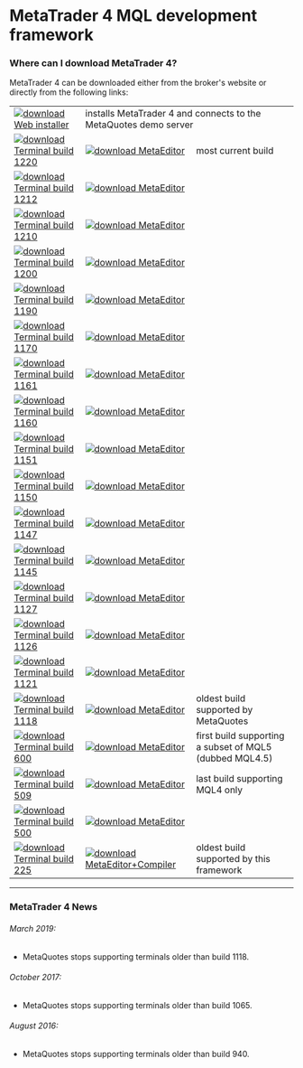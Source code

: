
# MetaTrader 4 MQL development framework


### Where can I download MetaTrader 4?
MetaTrader 4 can be downloaded either from the broker's website or directly from the following links:

<table>
<tr>
    <td>
        <a href="http://www.rosasurfer.com/.mt4/mt4setup.metaquotes.2018.10.16.exe"><img src="https://user-images.githubusercontent.com/12749283/57028778-a698fd00-6c48-11e9-89f1-0c4d669dbe1d.png" alt="download" border="0">
            Web installer
        </a>
    </td>
    <td colspan="2"> installs MetaTrader 4 and connects to the MetaQuotes demo server </td>
</tr>

<tr>
    <td>
        <a href="http://www.rosasurfer.com/.mt4/1220/terminal.exe"><img src="https://user-images.githubusercontent.com/12749283/57028778-a698fd00-6c48-11e9-89f1-0c4d669dbe1d.png" alt="download" border="0">
            Terminal build 1220
        </a>
    </td>
    <td>
        <a href="http://www.rosasurfer.com/.mt4/1220/metaeditor.exe"><img src="https://user-images.githubusercontent.com/12749283/57028778-a698fd00-6c48-11e9-89f1-0c4d669dbe1d.png" alt="download" border="0">
            MetaEditor
        </a>
    </td>
    <td> most current build </td>
</tr>

<tr>
    <td>
        <a href="http://www.rosasurfer.com/.mt4/1212/terminal.exe"><img src="https://user-images.githubusercontent.com/12749283/57028778-a698fd00-6c48-11e9-89f1-0c4d669dbe1d.png" alt="download" border="0">
            Terminal build 1212
        </a>
    </td>
    <td>
        <a href="http://www.rosasurfer.com/.mt4/1212/metaeditor.exe"><img src="https://user-images.githubusercontent.com/12749283/57028778-a698fd00-6c48-11e9-89f1-0c4d669dbe1d.png" alt="download" border="0">
            MetaEditor
        </a>
    </td>
    <td> </td>
</tr>

<tr>
    <td>
        <a href="http://www.rosasurfer.com/.mt4/1210/terminal.exe"><img src="https://user-images.githubusercontent.com/12749283/57028778-a698fd00-6c48-11e9-89f1-0c4d669dbe1d.png" alt="download" border="0">
            Terminal build 1210
        </a>
    </td>
    <td>
        <a href="http://www.rosasurfer.com/.mt4/1210/metaeditor.exe"><img src="https://user-images.githubusercontent.com/12749283/57028778-a698fd00-6c48-11e9-89f1-0c4d669dbe1d.png" alt="download" border="0">
            MetaEditor
        </a>
    </td>
    <td> </td>
</tr>

<tr>
    <td>
        <a href="http://www.rosasurfer.com/.mt4/1200/terminal.exe"><img src="https://user-images.githubusercontent.com/12749283/57028778-a698fd00-6c48-11e9-89f1-0c4d669dbe1d.png" alt="download" border="0">
            Terminal build 1200
        </a>
    </td>
    <td>
        <a href="http://www.rosasurfer.com/.mt4/1200/metaeditor.exe"><img src="https://user-images.githubusercontent.com/12749283/57028778-a698fd00-6c48-11e9-89f1-0c4d669dbe1d.png" alt="download" border="0">
            MetaEditor
        </a>
    </td>
    <td> </td>
</tr>

<tr>
    <td>
        <a href="http://www.rosasurfer.com/.mt4/1190/terminal.exe"><img src="https://user-images.githubusercontent.com/12749283/57028778-a698fd00-6c48-11e9-89f1-0c4d669dbe1d.png" alt="download" border="0">
            Terminal build 1190
        </a>
    </td>
    <td>
        <a href="http://www.rosasurfer.com/.mt4/1190/metaeditor.exe"><img src="https://user-images.githubusercontent.com/12749283/57028778-a698fd00-6c48-11e9-89f1-0c4d669dbe1d.png" alt="download" border="0">
            MetaEditor
        </a>
    </td>
    <td> </td>
</tr>

<tr>
    <td>
        <a href="http://www.rosasurfer.com/.mt4/1170/terminal.exe"><img src="https://user-images.githubusercontent.com/12749283/57028778-a698fd00-6c48-11e9-89f1-0c4d669dbe1d.png" alt="download" border="0">
            Terminal build 1170
        </a>
    </td>
    <td>
        <a href="http://www.rosasurfer.com/.mt4/1170/metaeditor.exe"><img src="https://user-images.githubusercontent.com/12749283/57028778-a698fd00-6c48-11e9-89f1-0c4d669dbe1d.png" alt="download" border="0">
            MetaEditor
        </a>
    </td>
    <td> </td>
</tr>

<tr>
    <td>
        <a href="http://www.rosasurfer.com/.mt4/1161/terminal.exe"><img src="https://user-images.githubusercontent.com/12749283/57028778-a698fd00-6c48-11e9-89f1-0c4d669dbe1d.png" alt="download" border="0">
            Terminal build 1161
        </a>
    </td>
    <td>
        <a href="http://www.rosasurfer.com/.mt4/1161/metaeditor.exe"><img src="https://user-images.githubusercontent.com/12749283/57028778-a698fd00-6c48-11e9-89f1-0c4d669dbe1d.png" alt="download" border="0">
            MetaEditor
        </a>
    </td>
    <td> </td>
</tr>

<tr>
    <td>
        <a href="http://www.rosasurfer.com/.mt4/1160/terminal.exe"><img src="https://user-images.githubusercontent.com/12749283/57028778-a698fd00-6c48-11e9-89f1-0c4d669dbe1d.png" alt="download" border="0">
            Terminal build 1160
        </a>
    </td>
    <td>
        <a href="http://www.rosasurfer.com/.mt4/1160/metaeditor.exe"><img src="https://user-images.githubusercontent.com/12749283/57028778-a698fd00-6c48-11e9-89f1-0c4d669dbe1d.png" alt="download" border="0">
            MetaEditor
        </a>
    </td>
    <td> </td>
</tr>

<tr>
    <td>
        <a href="http://www.rosasurfer.com/.mt4/1151/terminal.exe"><img src="https://user-images.githubusercontent.com/12749283/57028778-a698fd00-6c48-11e9-89f1-0c4d669dbe1d.png" alt="download" border="0">
            Terminal build 1151
        </a>
    </td>
    <td>
        <a href="http://www.rosasurfer.com/.mt4/1151/metaeditor.exe"><img src="https://user-images.githubusercontent.com/12749283/57028778-a698fd00-6c48-11e9-89f1-0c4d669dbe1d.png" alt="download" border="0">
            MetaEditor
        </a>
    </td>
    <td> </td>
</tr>

<tr>
    <td>
        <a href="http://www.rosasurfer.com/.mt4/1150/terminal.exe"><img src="https://user-images.githubusercontent.com/12749283/57028778-a698fd00-6c48-11e9-89f1-0c4d669dbe1d.png" alt="download" border="0">
            Terminal build 1150
        </a>
    </td>
    <td>
        <a href="http://www.rosasurfer.com/.mt4/1150/metaeditor.exe"><img src="https://user-images.githubusercontent.com/12749283/57028778-a698fd00-6c48-11e9-89f1-0c4d669dbe1d.png" alt="download" border="0">
            MetaEditor
        </a>
    </td>
    <td> </td>
</tr>

<tr>
    <td>
        <a href="http://www.rosasurfer.com/.mt4/1147/terminal.exe"><img src="https://user-images.githubusercontent.com/12749283/57028778-a698fd00-6c48-11e9-89f1-0c4d669dbe1d.png" alt="download" border="0">
            Terminal build 1147
        </a>
    </td>
    <td>
        <a href="http://www.rosasurfer.com/.mt4/1147/metaeditor.exe"><img src="https://user-images.githubusercontent.com/12749283/57028778-a698fd00-6c48-11e9-89f1-0c4d669dbe1d.png" alt="download" border="0">
            MetaEditor
        </a>
    </td>
    <td> </td>
</tr>

<tr>
    <td>
        <a href="http://www.rosasurfer.com/.mt4/1145/terminal.exe"><img src="https://user-images.githubusercontent.com/12749283/57028778-a698fd00-6c48-11e9-89f1-0c4d669dbe1d.png" alt="download" border="0">
            Terminal build 1145
        </a>
    </td>
    <td>
        <a href="http://www.rosasurfer.com/.mt4/1145/metaeditor.exe"><img src="https://user-images.githubusercontent.com/12749283/57028778-a698fd00-6c48-11e9-89f1-0c4d669dbe1d.png" alt="download" border="0">
            MetaEditor
        </a>
    </td>
    <td> </td>
</tr>

<tr>
    <td>
        <a href="http://www.rosasurfer.com/.mt4/1127/terminal.exe"><img src="https://user-images.githubusercontent.com/12749283/57028778-a698fd00-6c48-11e9-89f1-0c4d669dbe1d.png" alt="download" border="0">
            Terminal build 1127
        </a>
    </td>
    <td>
        <a href="http://www.rosasurfer.com/.mt4/1127/metaeditor.exe"><img src="https://user-images.githubusercontent.com/12749283/57028778-a698fd00-6c48-11e9-89f1-0c4d669dbe1d.png" alt="download" border="0">
            MetaEditor
        </a>
    </td>
    <td> </td>
</tr>

<tr>
    <td>
        <a href="http://www.rosasurfer.com/.mt4/1126/terminal.exe"><img src="https://user-images.githubusercontent.com/12749283/57028778-a698fd00-6c48-11e9-89f1-0c4d669dbe1d.png" alt="download" border="0">
            Terminal build 1126
        </a>
    </td>
    <td>
        <a href="http://www.rosasurfer.com/.mt4/1126/metaeditor.exe"><img src="https://user-images.githubusercontent.com/12749283/57028778-a698fd00-6c48-11e9-89f1-0c4d669dbe1d.png" alt="download" border="0">
            MetaEditor
        </a>
    </td>
    <td> </td>
</tr>

<tr>
    <td>
        <a href="http://www.rosasurfer.com/.mt4/1121/terminal.exe"><img src="https://user-images.githubusercontent.com/12749283/57028778-a698fd00-6c48-11e9-89f1-0c4d669dbe1d.png" alt="download" border="0">
            Terminal build 1121
        </a>
    </td>
    <td>
        <a href="http://www.rosasurfer.com/.mt4/1121/metaeditor.exe"><img src="https://user-images.githubusercontent.com/12749283/57028778-a698fd00-6c48-11e9-89f1-0c4d669dbe1d.png" alt="download" border="0">
            MetaEditor
        </a>
    </td>
    <td> </td>
</tr>

<tr>
    <td>
        <a href="http://www.rosasurfer.com/.mt4/1118/terminal.exe"><img src="https://user-images.githubusercontent.com/12749283/57028778-a698fd00-6c48-11e9-89f1-0c4d669dbe1d.png" alt="download" border="0">
            Terminal build 1118
        </a>
    </td>
    <td>
        <a href="http://www.rosasurfer.com/.mt4/1118/metaeditor.exe"><img src="https://user-images.githubusercontent.com/12749283/57028778-a698fd00-6c48-11e9-89f1-0c4d669dbe1d.png" alt="download" border="0">
            MetaEditor
        </a>
    </td>
    <td> oldest build supported by MetaQuotes </td>
</tr>

<tr>
    <td>
        <a href="http://www.rosasurfer.com/.mt4/600/terminal.exe"><img src="https://user-images.githubusercontent.com/12749283/57028778-a698fd00-6c48-11e9-89f1-0c4d669dbe1d.png" alt="download" border="0">
            Terminal build 600
        </a>
    </td>
    <td>
        <a href="http://www.rosasurfer.com/.mt5/metaeditor/883/metaeditor.exe"><img src="https://user-images.githubusercontent.com/12749283/57028778-a698fd00-6c48-11e9-89f1-0c4d669dbe1d.png" alt="download" border="0">
            MetaEditor
        </a>
    </td>
    <td> first build supporting a subset of MQL5 (dubbed MQL4.5) </td>
</tr>

<tr>
    <td>
        <a href="http://www.rosasurfer.com/.mt4/509%20last%20MQL4%20only/terminal.exe"><img src="https://user-images.githubusercontent.com/12749283/57028778-a698fd00-6c48-11e9-89f1-0c4d669dbe1d.png" alt="download" border="0">
            Terminal build 509
        </a>
    </td>
    <td>
        <a href="http://www.rosasurfer.com/.mt4/509%20last%20MQL4%20only/metaeditor.exe"><img src="https://user-images.githubusercontent.com/12749283/57028778-a698fd00-6c48-11e9-89f1-0c4d669dbe1d.png" alt="download" border="0">
            MetaEditor
        </a>
    </td>
    <td> last build supporting MQL4 only </td>
</tr>

<tr>
    <td>
        <a href="http://www.rosasurfer.com/.mt4/500/terminal.exe"><img src="https://user-images.githubusercontent.com/12749283/57028778-a698fd00-6c48-11e9-89f1-0c4d669dbe1d.png" alt="download" border="0">
            Terminal build 500
        </a>
    </td>
    <td>
        <a href="http://www.rosasurfer.com/.mt4/500/metaeditor.exe"><img src="https://user-images.githubusercontent.com/12749283/57028778-a698fd00-6c48-11e9-89f1-0c4d669dbe1d.png" alt="download" border="0">
            MetaEditor
        </a>
    </td>
    <td> </td>
</tr>

<tr>
    <td>
        <a href="http://www.rosasurfer.com/.mt4/225/terminal.exe"><img src="https://user-images.githubusercontent.com/12749283/57028778-a698fd00-6c48-11e9-89f1-0c4d669dbe1d.png" alt="download" border="0">
            Terminal build 225
        </a>
    </td>
    <td>
        <a href="http://www.rosasurfer.com/.mt4/225/metaeditor-compiler.zip"><img src="https://user-images.githubusercontent.com/12749283/57028778-a698fd00-6c48-11e9-89f1-0c4d669dbe1d.png" alt="download" border="0">
            MetaEditor+Compiler
        </a>
    </td>
    <td> oldest build supported by this framework </td>
</tr>
</table>

-----

### MetaTrader 4 News

###### March 2019:
- MetaQuotes stops supporting terminals older than build 1118.

###### October 2017:
- MetaQuotes stops supporting terminals older than build 1065.

###### August 2016:
- MetaQuotes stops supporting terminals older than build 940.

